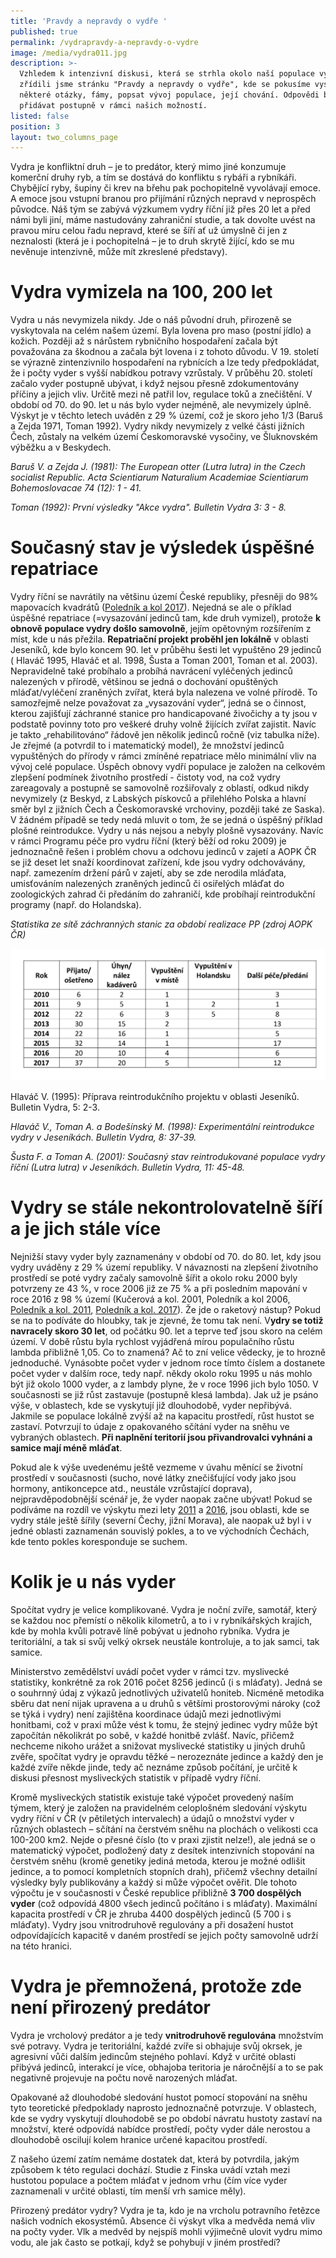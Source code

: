 ```yaml
---
title: 'Pravdy a nepravdy o vydře '
published: true
permalink: /vydrapravdy-a-nepravdy-o-vydre
image: /media/vydra011.jpg
description: >-
  Vzhledem k intenzivní diskusi, která se strhla okolo naší populace vyder,
  zřídili jsme stránku "Pravdy a nepravdy o vydře", kde se pokusíme vysvětlit
  některé otázky, fámy, popsat vývoj populace, její chování. Odpovědi budeme
  přidávat postupně v rámci našich možností. 
listed: false
position: 3
layout: two_columns_page
---
```

Vydra je konfliktní druh – je to predátor, který mimo jiné konzumuje komerční druhy ryb, a tím se dostává do konfliktu s rybáři a rybníkáři. Chybějící ryby, šupiny či krev na břehu pak pochopitelně vyvolávají emoce. A emoce jsou vstupní branou pro přijímání různých nepravd v neprospěch původce. Náš tým se zabývá výzkumem vydry říční již přes 20 let a před námi byli jiní, máme nastudovány zahraniční studie, a tak dovolte uvést na pravou míru celou řadu nepravd, které se šíří ať už úmyslně či jen z neznalosti (která je i pochopitelná – je to druh skrytě žijící, kdo se mu nevěnuje intenzivně, může mít zkreslené představy).

# Vydra vymizela na 100, 200 let

Vydra u nás nevymizela nikdy. Jde o náš původní druh, přirozeně se vyskytovala na celém našem území. Byla lovena pro maso (postní jídlo) a kožich. Později až s nárůstem rybničního hospodaření začala být považována za škodnou a začala být lovena i z tohoto důvodu. V 19. století se výrazně zintenzivnilo hospodaření na rybnících a lze tedy předpokládat, že i počty vyder s vyšší nabídkou potravy vzrůstaly. V průběhu 20. století začalo vyder postupně ubývat, i když nejsou přesně zdokumentovány příčiny a jejich vliv. Určitě mezi ně patřil lov, regulace toků a znečištění. V období od 70. do 90. let u nás bylo vyder nejméně, ale nevymizely úplně. Výskyt je v těchto letech uváděn z 29 % území, což je skoro jeho 1/3 (Baruš a Zejda 1971, Toman 1992). Vydry nikdy nevymizely z velké části jižních Čech, zůstaly na velkém území Českomoravské vysočiny, ve Šluknovském výběžku a v Beskydech.

_Baruš V. a Zejda J. (1981): The European otter (Lutra lutra) in the Czech socialist Republic.  Acta Scientiarum Naturalium Academiae Scientiarum Bohemoslovacae 74 (12): 1 - 41._

_Toman (1992): První výsledky "Akce vydra". Bulletin Vydra 3: 3 - 8._

# Současný stav je výsledek úspěšné repatriace

Vydry říční se navrátily na většinu území České republiky, přesněji do 98% mapovacích kvadrátů ([Poledník a kol 2017](https://www.vydryonline.cz/media/Polednik_etal_4_13.pdf)). Nejedná se ale o příklad úspěšné repatriace (=vysazování jedinců tam, kde druh vymizel), protože **k obnově populace vydry došlo samovolně**, jejím opětovným rozšířením z míst, kde u nás přežila. **Repatriační projekt proběhl jen lokálně** v oblasti Jeseníků, kde bylo koncem 90. let v průběhu šesti let vypuštěno 29 jedinců ( Hlaváč 1995, Hlaváč et al. 1998, Šusta a Toman 2001, Toman et al. 2003). Nepravidelně také probíhalo a probíhá navrácení vyléčených jedinců nalezených v přírodě, většinou se jedná o dochování opuštěných mláďat/vyléčení zraněných zvířat, která byla nalezena ve volné přírodě. To samozřejmě nelze považovat za „vysazování vyder“, jedná se o činnost, kterou zajišťují záchranné stanice pro handicapované živočichy a ty jsou v podstatě povinny toto pro veškeré druhy volně žijících zvířat zajistit. Navíc je takto „rehabilitováno“ řádově jen několik jedinců ročně (viz tabulka níže). Je zřejmé (a potvrdil to i matematický model), že množství jedinců vypuštěných do přírody v rámci zmíněné repatriace mělo minimální vliv na vývoj celé populace. Úspěch obnovy vydří populace je založen na celkovém zlepšení podmínek životního prostředí - čistoty vod, na což vydry zareagovaly a postupně se samovolně rozšiřovaly z oblastí, odkud nikdy nevymizely (z Beskyd, z Labských pískovců a přilehlého Polska a hlavní směr byl z jižních Čech a Českomoravské vrchoviny, později také ze Saska). V žádném případě se tedy nedá mluvit o tom, že se jedná o úspěšný příklad plošné reintrodukce. Vydry u nás nejsou a nebyly plošně vysazovány. Navíc v rámci Programu péče pro vydru říční (který běží od roku 2009) je jednoznačně řešen i problém chovu a odchovu jedinců v zajetí a AOPK ČR se již deset let snaží koordinovat zařízení, kde jsou vydry odchovávány, např.  zamezením držení párů v zajetí, aby se zde nerodila mláďata, umisťováním nalezených zraněných jedinců či osiřelých mláďat do zoologických zahrad či předáním do zahraničí, kde probíhají reintrodukční programy (např. do Holandska). 

_Statistika ze sítě záchranných stanic za období realizace PP (zdroj AOPK ČR)_

![null](/media/statistika_vydry_zs.jpg)

Hlaváč V. (1995): Příprava reintrodukčního projektu v oblasti Jeseníků. Bulletin Vydra, 5: 2-3. 

_Hlaváč V., Toman A. a Bodešínský M. (1998): Experimentální reintrodukce vydry v Jeseníkách. Bulletin Vydra, 8: 37-39._

_Šusta F. a Toman A. (2001): Současný stav reintrodukované populace vydry říční (Lutra lutra) v Jeseníkách. Bulletin Vydra, 11: 45-48._

# Vydry se stále nekontrolovatelně šíří a je jich stále více

Nejnižší stavy vyder byly zaznamenány v období od 70. do 80. let, kdy jsou vydry uváděny z 29 % území republiky. V návaznosti na zlepšení životního prostředí se poté vydry začaly samovolně šířit a okolo roku 2000 byly potvrzeny ze 43 %, v roce 2006 již ze 75 % a při posledním mapování v roce 2016 z 98 % území (Kučerová a kol. 2001, Poledník a kol 2006, [Poledník a kol. 2011](https://www.vydryonline.cz/media/Polednik_etal_22_28.pdf), [Poledník a kol. 2017](https://www.vydryonline.cz/media/Polednik_etal_4_13.pdf)). Že jde o raketový nástup? Pokud se na to podíváte do hloubky,  tak je zjevné, že tomu tak není. V**ydry se totiž navracely skoro 30 let**, od počátku 90. let a teprve teď jsou skoro na celém území. V době růstu byla rychlost vyjádřená mírou populačního růstu lambda přibližně 1,05. Co to znamená? Ač to zní velice vědecky, je to hrozně jednoduché. Vynásobte počet vyder v jednom roce tímto číslem a dostanete počet vyder v dalším roce, tedy např. někdy okolo roku 1995 u nás mohlo být již okolo 1000 vyder, a z lambdy plyne, že v roce 1996 jich bylo 1050. V současnosti se již růst zastavuje (postupně klesá lambda). Jak už je psáno výše, v oblastech, kde se vyskytují již dlouhodobě, vyder nepřibývá. Jakmile se populace lokálně zvýší až na kapacitu prostředí, růst hustot se zastaví. Potvrzují to údaje z opakovaného sčítání vyder na sněhu ve vybraných oblastech. **Při naplnění teritorií jsou přivandrovalci vyhnáni a samice mají méně mláďat**. 

Pokud ale k výše uvedenému ještě vezmeme v úvahu měnící se životní prostředí v současnosti (sucho, nové látky znečišťující vody jako jsou hormony, antikoncepce atd., neustále vzrůstající doprava), nejpravděpodobnější scénář je, že vyder naopak začne ubývat! Pokud se podíváme na rozdíl ve výskytu mezi lety [2011](https://www.vydryonline.cz/media/Polednik_etal_22_28.pdf) a [2016](https://www.vydryonline.cz/media/Polednik_etal_4_13.pdf), jsou oblasti, kde se vydry stále ještě šířily (severní Čechy, jižní Morava), ale naopak už byl i v jedné oblasti zaznamenán souvislý pokles, a to ve východních Čechách, kde tento pokles koresponduje se suchem. 

# Kolik je u nás vyder

Spočítat vydry je velice komplikované. Vydra je noční zvíře, samotář, který se každou noc přemístí o několik kilometrů, a to i v rybníkářských krajích, kde by mohla kvůli potravě líně pobývat u jednoho rybníka. Vydra je teritoriální, a tak si svůj velký okrsek neustále kontroluje, a to jak samci, tak samice.

Ministerstvo zemědělství uvádí počet vyder v rámci tzv. myslivecké statistiky, konkrétně za rok 2016 počet 8256 jedinců (i s mláďaty). Jedná se o souhrnný údaj z výkazů jednotlivých uživatelů honiteb. Nicméně metodika sběru dat není nijak upravena a u druhů s většími prostorovými nároky (což se týká i vydry) není zajištěna koordinace údajů  mezi jednotlivými honitbami, což v praxi může vést k tomu, že stejný jedinec vydry může být započítán několikrát po sobě, v každé honitbě zvlášť.  Navíc, přičemž nechceme nikoho urážet a snižovat myslivecké statistiky u jiných druhů zvěře, spočítat vydry je opravdu těžké – nerozeznáte jedince a každý den je každé zvíře někde jinde, tedy ač neznáme způsob počítání, je určitě k diskusi přesnost mysliveckých statistik v případě vydry říční.

Kromě mysliveckých statistik existuje také výpočet provedený naším týmem, který je založen na pravidelném celoplošném sledování výskytu vydry říční v ČR (v pětiletých intervalech) a údajů o množství vyder v různých oblastech – sčítání na čerstvém sněhu na plochách o velikosti cca 100-200 km2. Nejde o přesné číslo (to v praxi zjistit nelze!), ale jedná se o matematický výpočet, podložený daty z desítek intenzivních stopování na čerstvém sněhu (kromě genetiky jediná metoda, kterou je možné odlišit jedince, a to pomocí kompletních stopních drah), přičemž všechny detailní výsledky byly publikovány a každý si může výpočet ověřit. Dle tohoto výpočtu je v současnosti v České republice přibližně **3 700 dospělých vyder** (což odpovídá 4800 všech jedinců počítáno i s mláďaty). Maximální kapacita prostředí v ČR je zhruba 4400 dospělých jedinců (5 700 i s mláďaty). Vydry jsou vnitrodruhově regulovány a při dosažení hustot odpovídajících kapacitě v daném prostředí se jejich počty samovolně udrží na této hranici. 

# Vydra je přemnožená, protože zde není přirozený predátor

Vydra je vrcholový predátor a je tedy **vnitrodruhově regulována** množstvím své potravy. Vydra je teritoriální, každé zvíře si obhajuje svůj okrsek, je agresivní vůči dalším jedincům stejného pohlaví. Když v určité oblasti přibývá jedinců, interakcí je více, obhajoba teritoria je náročnější a to se pak negativně projevuje na počtu nově narozených mláďat.

Opakované až dlouhodobé sledování hustot pomocí stopování na sněhu tyto teoretické předpoklady naprosto jednoznačně potvrzuje. V oblastech, kde se vydry vyskytují dlouhodobě se po období návratu hustoty zastaví na množství, které odpovídá nabídce prostředí,  počty vyder dále nerostou a dlouhodobě oscilují kolem hranice určené kapacitou prostředí. 

Z našeho území zatím nemáme dostatek dat, která by potvrdila, jakým způsobem k této regulaci dochází. Studie z Finska uvádí vztah mezi hustotou populace a počtem mláďat v jednom vrhu (čím více vyder zaznamenali v určité oblasti, tím menší vrh samice měly). 

Přirozený predátor vydry? Vydra je ta, kdo je na vrcholu potravního řetězce našich vodních ekosystémů. Absence či výskyt vlka a medvěda nemá vliv na počty vyder. Vlk a medvěd by nejspíš mohli výjimečně ulovit vydru mimo vodu, ale jak často se potkají, když se pohybují v jiném prostředí?

